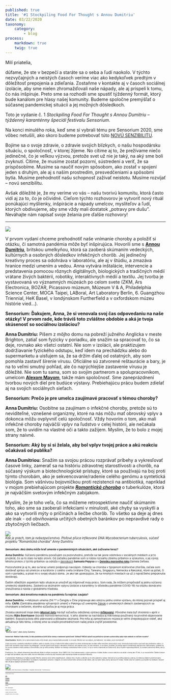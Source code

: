 ```yaml
---
published: true
title: '#1 Stockpiling Food For Thought s Annou Dumitriu'
date: 03/22/2020
taxonomy:
    category:
        - blog
process:
    markdown: true
    twig: true
---
```


Milí priatelia,


dúfame, že ste v bezpečí a staráte sa o seba a ľudí naokolo. V týchto nezvyčajných a neistých časoch veríme viac ako kedykoľvek predtým v dôležitosť prepojenia a zdieľania. Zostaňme v kontakte aj v časoch sociálnej izolácie, aby sme nielen zhromažďovali naše nápady, ale aj prispeli k tomu, čo nás inšpiruje. Preto sme sa rozhodli sme spustiť týždenný formát, ktorý bude kanálom pre hlasy našej komunity. Budeme spoločne premýšľať o súčasnej pandemickej situácii a jej možných dôsledkoch.

Toto je vydanie č. 1 _Stockpiling Food For Thought s Annou Dumitriu – týždenný karanténny špeciál festivalu Sensorium_.

Na konci minulého roka, keď sme si vybrali tému pre Sensorium 2020, sme vôbec netušili, ako skoro budeme potrebovať túto [NOVÚ SENZIBILITU](https://sensorium.is/new-sensibility). 

Bojíme sa o svoje zdravie, o zdravie svojich blízkych, o našu hospodársku situáciu, o spoločnosť, v ktorej žijeme. No cítime aj to, že prežívame niečo jedinečné, čo je veľkou výzvou, pretože svet už nie je taký, na aký sme boli zvyknutí. Cítime, že musíme zostať pozorní, sústredení a veriť, že sa prispôsobíme. Musíme sa naučiť novým spôsobom, ako zostať v spojení jeden s druhým, ale aj s naším prostredím, presvedčeniami a spôsobmi bytia. Musíme prehodnotiť našu schopnosť zažívať neistotu. Musíme rozvíjať – novú senzibilitu.


Avšak dôležité je, že my veríme vo vás – našu tvorivú komunitu, ktorá často vidí aj za to, čo je očividné. Cieľom týchto rozhovorov je vytvoriť nový rituál ponúkajúci myšlienky, inšpirácie a nápady umelcov, mysliteľov a ľudí, ktorých obdivujeme, aby sme vždy mali dostatok „potravy pre dušu”. Neváhajte nám napísať svoje želania pre ďalšie rozhovory!

***

![](anna-dimitriu.jpg)

V prvom vydaní chceme prehodnotiť naše vnímanie choroby a položiť si otázku, či samotná pandémia môže byť inšpirujúca. Hovorili sme s [**Annou Dumitriu**](https://www.annadumitriu.co.uk ), britskou umelkyňou, ktorá sa zaoberá skúmaním vedeckých, kultúrnych a osobných dôsledkov infekčných chorôb. Jej jedinečný kreatívny proces sa odohráva v laboratóriu, ale aj v štúdiu, a zmazáva hranice medzi umením a vedou. Anna vytvára inštalácie, intervencie a predstavenia pomocou rôznych digitálnych, biologických a tradičných médií vrátane živých baktérií, robotiky, interaktívnych médií a textilu. Jej tvorba je vystavovaná vo významných múzeách po celom svete (ZKM, Ars Electronica, BOZAR, Picassovo múzeum, Múzeum V & A, Philadelphia Science Center, MOCA Taipei, LABoral, Art Laboratory Berlin, 6. Guangzhou Triennial, HeK Basel, v londýnskom Furtherfield a v oxfordskom múzeu histórie vied...).



**Sensorium: Ďakujem, Anna, že si venovala svoj čas odpovedaniu na naše otázky! V prvom rade, kde tráviš toto zvláštne obdobie a aká je tvoja skúsenosť so sociálnou izoláciou?**


**Anna Dumitriu:** Píšem z môjho domu na pobreží južného Anglicka v meste Brighton, zatiaľ som fyzicky v poriadku, ale snažím sa spracovať to, čo sa deje, rovnako ako všetci ostatní. Nie som v izolácii, ale praktizujem dodržiavanie fyzického odstupu, keď idem na prechádzku alebo do supermarketu a uisťujem sa, že sa držím ďalej od ostatných, aby som pomohla zastaviť šírenie vírusu. Oficiálne sú zatvorené reštaurácie a bary, je na to veľmi smutný pohľad, ale čo najrýchlejšie zastavenie vírusu je dôležité. Nie som tu sama, som so svojím partnerom a spolupracovníkom, umelcom [**Alexom Mayom**](https://www.alexmayarts.co.uk/), takže mám spoločnosť. Sme zaneprázdnení tvorbou nových diel pre budúce výstavy. Prebiehajúcu prácu budem zdielať aj na svojich sociálnych sieťach.



**Sensorium: Prečo je pre umelca zaujímavé pracovať s témou choroby?**


**Anna Dumitriu:** Osobitne sa zaujímam o infekčné choroby, pretože sú to neviditeľné, vznešené organizmy, ktoré na nás môžu mať obrovský vplyv a dokonca môžu ovplyvniť celú spoločnosť. Vždy hovorím o tom, ako mali infekčné choroby najväčší vplyv na ľudstvo v celej histórii, ale nečakala som, že to uvidím na vlastné oči a takto zažijem. Myslím, že to bolo z mojej strany naivné.


 
**Sensorium: Aký by si si želala, aby bol vplyv tvojej práce a akú reakciu očakávaš od publika?**


**Anna Dumitriou:** Snažím sa svojou prácou rozprávať príbehy a vykresľovať časové linky, zamerať sa na históriu zdravotnej starostlivosti a chorôb, na súčasný výskum a biotechnologické prístupy, ktoré sa používajú na boj proti týmto chorobám, ako je sekvencovanie/radenie celého genómu a syntetická biológia. Som vášnivou bojovníčkou proti rezistencii na antibiotiká, napríklad v mojom prebiehajúcom projekte _**[Romantická choroba](https://annadumitriu.tumblr.com/RomanticDisease)**_ o tuberkulóze, ktorá je najväčším svetovým infekčným zabijakom.


Myslím, že je toho veľa, čo sa môžeme retrospektívne naučiť skúmaním toho, ako sme sa zaoberali infekciami v minulosti, aké chyby sa vyskytli a ako sa vytvorili mýty o príčinách a liečbe chorôb. To všetko sa deje aj dnes ale inak - od obviňovania určitých obetných baránkov po nepravdivé rady o zbytočných liečbach.

![](fabric.jpg)
<br/><small><small>_Kde je prach, tam je nebezpečenstvo. Plsťové pľúca infikované DNA Mycobacterium tuberculosis, súčasť projektu "Romantická choroba" Anny Dumitriu_<small><small>

**Sensorium: Akú úlohu môže hrať umenie v pandemických situáciách, aké zažívame teraz?**


**Anna Dumitriu:** Súčasnú pandémiu považujem za pozoruhodnú, pretože sa tak jasne odohráva v sociálnych médiách a je to prvýkrát, čo sa to stalo na tejto úrovni. Od začiatku pandémie som si robila rozsiahlu zbierku príbehov a výskumov, o jej vývoji. Mnoho prvkov z týchto príbehov sa odráža v [denníkoch](https://www.pepysdiary.com/) **Samuela Pepysa** a v **[Denníku morového roku](https://en.wikipedia.org/wiki/A_Journal_of_the_Plague_Year)** Daniela Defoea.


Pozoruhodné je aj to, ako sa teraz umelci podporujú navzájom. Odkedy sa choroba v Spojenom kráľovstve zhoršila, začala som dostávať správy od umelcov a kurátorov z celého sveta (vrátane Číny, Taiwanu, Singapuru, Nemecka a Rakúska), ktoré sa pýtali, či som v poriadku, a písali mi o svojej situácii doma. Je ako tak upokojujúce, že na mnohých miestach sa už z najväčšieho prepuknutia dostávajú. 


Ďalším dôležitým aspektom tejto situácie je umožniť jej inšpirovať moju prácu. Som rada, že môžem prispôsobiť aj jednu súčasnú umeleckú objednávku. Zaoberá sa skúmaním vplyvu izolácie a karantény (v dôsledku pandémie COVID-19) na otázku domáceho zneužívania a násilia z globálneho hľadiska.



**Sensorium: Aká kreatívna reakcia na pandémiu ťa najviac zaujala?**


**Anna Dumitriu:** **Múzeum umenia ZHI ** v Čengdu v Číne pripravuje ako odozvu jednu online výstavu, do ktorej pozvali prispieť aj mňa. **CAFA** (Centrálna akadémia výtvarných umení) v Pekingu už uverejnila [článok](http://www.cafa.com.cn/en/opinions/reviews/details/8327290) o umeleckých dielach zaoberajúcich sa chorobami a liečením, ktorého súčasťou je aj moja práca.


Zhodou okolností moje dielo _**[Morové šaty](https://annadumitriu.tumblr.com/PlagueDress)**_ má byť súčasťou odloženej výstavy _**[Infikovaný](https://rijksmuseumboerhaave.nl/te-zien-te-doen/besmet/)**_. Pôvodne mala byť otvorená v apríli v múzeu **Rijks Boerhaave** (bývalá morová nemocnica). V jeho zbierke sa nachádza aj mikroskop používaný na prvotné objavovanie baktérií. Expozícia bola dlho plánovaná a dôkladne skúmaná. Pre mňa aj zamestnancov múzea je veľmi znepokojujúce vidieť, aká aktuálna je táto téma, o ktorej sme sa snažili prostredníctvom našej práce zvýšiť povedomie.

![](plaguedress.jpg)
<br/><small><small>_"Morové šaty", dielo Anny Dumitriu_<small><small>  

**Sensorium: Niektorí ľudia tvrdia, že táto pandémia urýchli širšie zmeny v nastavení spoločnosti. Súhlasíš? Môžeš opísať svoj pohľad na význam a potenciálny vplyv tejto udalosti vo väčšom rozsahu?**


**Anna Dumitriu:** Myslím, že tu samozrejme bude určitý dosah, ale je naozaj ťažké povedať, čo to bude. Mnohé veci sa vrátia k „normálnemu“, iné zažijú „novú normálnosť“.

Zvyky sa tvoria v priebehu niekoľkých týždňov, takže si myslím, že by si ľudia mohli radšej zvyknúť na online stretnutia ako na také veľké množstvo pracovných ciest. Univerzity budú možno vyučovať viac predmetov online, čo bude mať významný vplyv hlavne na pedagógov. Letecké spoločnosti bojujú s aktuálnou situáciou, ale napriek tomu, že ešte nevieme, čo sa stane, ja dúfam, že prežijú aspoň inovatívnejší dopravcovia. Samozrejme, očakáva sa, že recesie zasiahnu malé podniky a živnostníkov, ale aj veľké podniky. Niektorí sa obávajú uzatvárania hraníc a toho, čo by to mohlo znamenať pre budúcnosť, ale je myslím nepravdepodobné, že zostanú zatvorené dlhšie, ako je nutné.


Pozitívne je, že v oblasti zdravotnej starostlivosti dôjde k veľkým inováciám. Vírus SARS-CoV-2 bol sekvenovaný v celom genóme a ľudské štúdie s novou vakcínou sa začali o menej ako 70 dní, čo je neuveriteľné. Ďalším krokom je nájsť test protilátok, aby sme videli, kto bol infikovaný a mohol by byť imunitný (ako naznačujú štúdie na opiciach Rhesus).


Z umeleckého hľadiska je to ťažké povedať. Mnoho umelcov bolo veľmi zasiahnutých, vrátane mňa. Zrušilo a odložilo sa mi veľa udalostí a výstav. Zároveň je tu aj veľká podpora a zdá sa, že dokonca dôjde k presmerovaniu niektorých finančných prostriedkov na podporu nezávislých umelcov. Chápem, že svetu komerčného umenia sa darí dobre, ako sa často stáva, keď je akciový trh neistý. Všetko ešte len uvidíme a ja myslím na všetkých, ktorých táto situácia nejakým spôsobom zasiahla.

![](archaeabot.jpg)
<br/><small><small>_Archaeabot,  dielo Anny Dumitriu a Alexa Maya - fotografia: Vanessa Graf - Ars Electronica
_<small><small>      

***

Anna Dumitriu online:
    
    
[Web](https://www.annadumitriu.co.uk)

[Instagram](https://www.instagram.com/annadumitriuart/)

[Facebook](https://www.facebook.com/annadumitriuarts/ )

[Twitter](https://twitter.com/AnnaDumitriu)
***

Kredity:


Text: Célia Bugniot

Editorka: Lucia Dubačová

Vydáva: Sensorium Festival

Fotografie: archív Anny Dumitriu 
